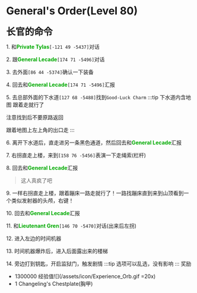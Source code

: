 # General's Order(Level 80)
<span style="font-size: 25px;">**长官的命令**</span>

<span class="stage-index">1.</span> 和<font color=00AA00>**Private Tylas**</font>`[-121 49 -5437]`对话

<span class="stage-index">2.</span> 跟<font color=00AA00>**General Lecade**</font>`[174 71 -5496]`对话

<span class="stage-index">3.</span> 去外面`[86 44 -5374]`确认一下装备

<span class="stage-index">4.</span> 回去和<font color=00AA00>**General Lecade**</font>`[174 71 -5496]`汇报

<span class="stage-index">5.</span> 去总部外面的下水道`[127 68 -5488]`找到`Good-Luck Charm`
:::tip
下水道内含地图 跟着走就行了

注意找到后不要原路返回

跟着地图上左上角的出口走
:::

<span class="stage-index">6.</span> 离开下水道后，直走进另一条黑色通道，然后回去和<font color=00AA00>**General Lecade**</font>汇报

<span class="stage-index">7.</span> 右拐直走上楼，来到`[158 76 -5456]`表演一下走绳索(栏杆)

<span class="stage-index">8.</span> 回去和<font color=00AA00>**General Lecade**</font>汇报
>这人真疯了吧

<span class="stage-index">9.</span> 一样右拐直走上楼，跟着蹦床一路走就行了！一路找蹦床直到来到山顶看到一个类似发射器的头颅，右键！

<span class="stage-index">10.</span> 回去和<font color=00AA00>**General Lecade**</font>汇报

<span class="stage-index">11.</span> 和<font color=00AA00>**Lieutenant Gren**</font>`[146 70 -5470]`对话(出来后左拐)

<span class="stage-index">12.</span> 进入左边的时间机器

<span class="stage-index">13.</span> 时间机器爆炸后，进入后面露出来的楼梯

<span class="stage-index">14.</span> 旁边打到钥匙，开启监狱门，触发剧情
:::tip
选项可以乱选，没有影响
:::
奖励
+ 1300000 经验值![](/assets/icon/Experience_Orb.gif =20x)
+ 1 Changeling's Chestplate(胸甲)
